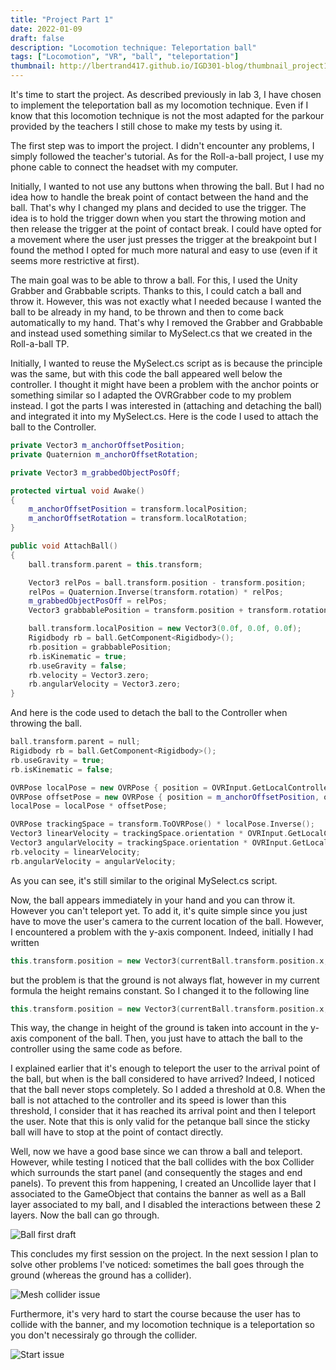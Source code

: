 ```yaml
---
title: "Project Part 1"
date: 2022-01-09
draft: false
description: "Locomotion technique: Teleportation ball"
tags: ["Locomotion", "VR", "ball", "teleportation"]
thumbnail: http://lbertrand417.github.io/IGD301-blog/thumbnail_project1.png
---
```


It's time to start the project. As described previously in lab 3, I have chosen to implement the teleportation ball as my locomotion technique. 
Even if I know that this locomotion technique is not the most adapted for the parkour provided by the teachers I still chose to make my tests by using it. 

The first step was to import the project. I didn't encounter any problems, I simply followed the teacher's tutorial. As for the Roll-a-ball project, 
I use my phone cable to connect the headset with my computer.

Initially, I wanted to not use any buttons when throwing the ball. But I had no idea how to handle the break point of contact between the hand and the ball. 
That's why I changed my plans and decided to use the trigger. The idea is to hold the trigger down when you start the throwing motion and then release the trigger 
at the point of contact break. I could have opted for a movement where the user just presses the trigger at the breakpoint but I found the method 
I opted for much more natural and easy to use (even if it seems more restrictive at first). 

The main goal was to be able to throw a ball. For this, I used the Unity Grabber and Grabbable scripts. Thanks to this, I could catch a ball and throw it. 
However, this was not exactly what I needed because I wanted the ball to be already in my hand, to be thrown and then to come back automatically to my hand. 
That's why I removed the Grabber and Grabbable and instead used something similar to MySelect.cs that we created in the Roll-a-ball TP. 

Initially, I wanted to reuse the MySelect.cs script as is because the principle was the same, but with this code the ball appeared well below the controller. 
I thought it might have been a problem with the anchor points or something similar so I adapted the OVRGrabber code to my problem instead. I got the parts I was interested in 
(attaching and detaching the ball) and integrated it into my MySelect.cs. Here is the code I used to attach the ball to the Controller.

```c++
private Vector3 m_anchorOffsetPosition;
private Quaternion m_anchorOffsetRotation;

private Vector3 m_grabbedObjectPosOff;

protected virtual void Awake()
{
	m_anchorOffsetPosition = transform.localPosition;
	m_anchorOffsetRotation = transform.localRotation;
}

public void AttachBall()
{
	ball.transform.parent = this.transform;

	Vector3 relPos = ball.transform.position - transform.position;
	relPos = Quaternion.Inverse(transform.rotation) * relPos;
	m_grabbedObjectPosOff = relPos;
	Vector3 grabbablePosition = transform.position + transform.rotation * m_grabbedObjectPosOff;

	ball.transform.localPosition = new Vector3(0.0f, 0.0f, 0.0f);
	Rigidbody rb = ball.GetComponent<Rigidbody>();
	rb.position = grabbablePosition;
	rb.isKinematic = true;
	rb.useGravity = false;
	rb.velocity = Vector3.zero;
	rb.angularVelocity = Vector3.zero;
}
```

And here is the code used to detach the ball to the Controller when throwing the ball.

```c++
ball.transform.parent = null;
Rigidbody rb = ball.GetComponent<Rigidbody>();
rb.useGravity = true;
rb.isKinematic = false;

OVRPose localPose = new OVRPose { position = OVRInput.GetLocalControllerPosition(controller), orientation = OVRInput.GetLocalControllerRotation(controller) };
OVRPose offsetPose = new OVRPose { position = m_anchorOffsetPosition, orientation = m_anchorOffsetRotation };
localPose = localPose * offsetPose;

OVRPose trackingSpace = transform.ToOVRPose() * localPose.Inverse();
Vector3 linearVelocity = trackingSpace.orientation * OVRInput.GetLocalControllerVelocity(controller);
Vector3 angularVelocity = trackingSpace.orientation * OVRInput.GetLocalControllerAngularVelocity(controller);
rb.velocity = linearVelocity;
rb.angularVelocity = angularVelocity;
```
As you can see, it's still similar to the original MySelect.cs script.

Now, the ball appears immediately in your hand and you can throw it. However you can't teleport yet. To add it, it's quite simple since you just have to move the user's 
camera to the current location of the ball. However, I encountered a problem with the y-axis component. Indeed, initially I had written 

```c++
this.transform.position = new Vector3(currentBall.transform.position.x, this.transform.position.y, currentBall.transform.position.z);
```

but the problem is that the ground is not always flat, however in my current formula the height remains constant. So I changed it to the following line 

```c++
this.transform.position = new Vector3(currentBall.transform.position.x, currentBall.transform.position.y + this.transform.position.y, currentBall.transform.position.z);
```

This way, the change in height of the ground is taken into account in the y-axis component of the ball. Then, you just have to attach the ball to the controller 
using the same code as before.

I explained earlier that it's enough to teleport the user to the arrival point of the ball, but when is the ball considered to have arrived? 
Indeed, I noticed that the ball never stops completely. So I added a threshold at 0.8. When the ball is not attached to the controller and its speed is lower than this threshold,
I consider that it has reached its arrival point and then I teleport the user. Note that this is only valid for the petanque ball since the sticky ball will have 
to stop at the point of contact directly.

Well, now we have a good base since we can throw a ball and teleport. However, while testing I noticed that the ball collides with the box Collider which surrounds 
the start panel (and consequently the stages and end panels). To prevent this from happening, I created an Uncollide layer that I associated to the GameObject that contains the banner 
as well as a Ball layer associated to my ball, and I disabled the interactions between these 2 layers. Now the ball can go through.

![Ball first draft](http://lbertrand417.github.io/IGD301-blog/throw_ball_1st_draft.gif)

This concludes my first session on the project. In the next session I plan to solve other problems I've noticed: sometimes the ball goes through the ground 
(whereas the ground has a collider). 

![Mesh collider issue](http://lbertrand417.github.io/IGD301-blog/mesh_collider_issue.gif)


Furthermore, it's very hard to start the course because the user has to collide with the banner, and my locomotion technique is a teleportation so 
you don't necessiraly go through the collider.

![Start issue](http://lbertrand417.github.io/IGD301-blog/start_issue.gif)
